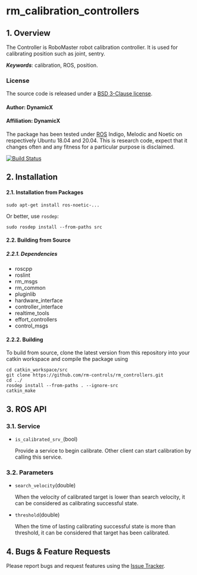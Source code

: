 # rm_calibration_controllers

## 1. Overview

The Controller is RoboMaster robot calibration controller. It is used for calibrating position such as joint, sentry.

***Keywords***: calibration, ROS, position.

### License
The source code is released under a [ BSD 3-Clause license](http://192.168.0.100:7070/dynamicx/rm_gimbal_controllers/-/blob/master/LICENSE).
#### Author: DynamicX
#### Affiliation: DynamicX

The package has been tested under [ROS](https://www.ros.org/) Indigo, Melodic and Noetic on respectively Ubuntu 18.04 and 20.04. This is research code, expect that it changes often and any fitness for a particular purpose is disclaimed.

[![Build Status](http://rsl-ci.ethz.ch/buildStatus/icon?job=ros_best_practices)](http://rsl-ci.ethz.ch/job/ros_best_practices/)

## 2. Installation

#### 2.1. Installation from Packages
    sudo apt-get install ros-noetic-...
Or better, use `rosdep`:

    sudo rosdep install --from-paths src

#### 2.2. Building from Source
##### 2.2.1. Dependencies
* roscpp
* roslint
* rm_msgs
* rm_common
* pluginlib
* hardware_interface
* controller_interface
* realtime_tools
* effort_controllers
* control_msgs


#### 2.2.2. Building

To build from source, clone the latest version from this repository into your catkin workspace and compile the package using

	cd catkin_workspace/src
	git clone https://github.com/rm-controls/rm_controllers.git
	cd ../
	rosdep install --from-paths . --ignore-src
	catkin_make


## 3. ROS API

### 3.1. Service
* `is_calibrated_srv_`(bool)

  Provide a service to begin calibrate. Other client can start calibration by calling this service.


### 3.2. Parameters
* `search_velocity`(double)

  When the velocity of calibrated target is lower than search velocity, it can be considered as calibrating successful state.

* `threshold`(double)

  When the time of lasting calibrating successful state is more than threshold, it can be considered that target has been calibrated.


## 4. Bugs & Feature Requests

Please report bugs and request features using the [Issue Tracker](https://github.com/rm-controls/rm_controllers/issues).
